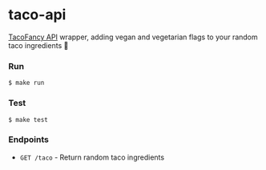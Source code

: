 # taco-api

[TacoFancy API](https://github.com/evz/tacofancy-api) wrapper, adding vegan and vegetarian flags to your random taco ingredients 🌮

### Run

```shell
$ make run
```

### Test

```shell
$ make test
```

### Endpoints

- `GET /taco` - Return random taco ingredients